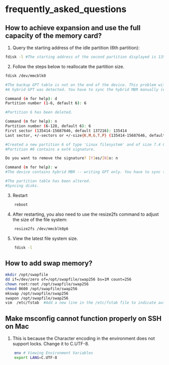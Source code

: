 # frequently_asked_questions


## How to achieve expansion and use the full capacity of the memory card?
1. Query the starting address of the idle partition (6th partition):
```sh
fdisk -l #The starting address of the second partition displayed is 135414, which will be used later.
```
2. Follow the steps below to reallocate the partition size.
```sh
fdisk /dev/mmcblk0

#The backup GPT table is not on the end of the device. This problem will be corrected by write.
#A hybrid GPT was detected. You have to sync the hybrid MBR manually (expert command 'M').

Command (m for help): d
Partition number (1-6, default 6): 6

#Partition 6 has been deleted.

Command (m for help): n
Partition number (6-128, default 6): 6
First sector (135414-15687646, default 137216): 135414
Last sector, +/-sectors or +/-size{K,M,G,T,P} (135414-15687646, default 15687646): #Just press Enter here.

#Created a new partition 6 of type 'Linux filesystem' and of size 7.4 GiB.
#Partition #6 contains a ext4 signature.

Do you want to remove the signature? [Y]es/[N]o: n

Command (m for help): w
#The device contains hybrid MBR -- writing GPT only. You have to sync the MBR manually.

#The partition table has been altered.
#Syncing disks.

```
3. Restart
```sh
    reboot
```
4. After restarting, you also need to use the resize2fs command to adjust the size of the file system:
```sh
    resize2fs /dev/mmcblk0p6
```
5. View the latest file system size.
```sh
    fdisk -l
```

## How to add swap memory?
```sh
mkdir /opt/swapfile
dd if=/dev/zero of=/opt/swapfile/swap256 bs=1M count=256
chown root:root /opt/swapfile/swap256
chmod 0600 /opt/swapfile/swap256
mkswap /opt/swapfile/swap256
swapon /opt/swapfile/swap256
vim  /etc/fstab  #Add a new line in the /etc/fstab file to indicate automatic mounting upon startup. ( /opt/swapfile/swap256  swap swap defaults 0 0 )
```

## Make msconfig cannot function properly on SSH on Mac
1. This is because the Character encoding in the environment does not support locks. Change it to C.UTF-8.
```sh
    env # Viewing Environment Variables
    export LANG=C.UTF-8
```
